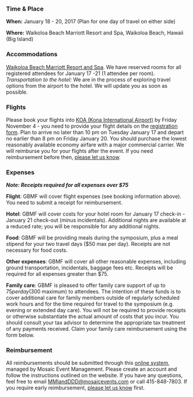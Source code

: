 ### Time & Place

**When:** January 18 - 20, 2017 (Plan for one day of travel on either side) 

**Where:** Waikoloa Beach Marriott Resort and Spa, Waikoloa Beach, Hawaii (Big Island)

### Accommodations

[Waikoloa Beach Marriott Resort and Spa](http://www.marriott.com/hotels/travel/koamc-waikoloa-beach-marriott-resort-and-spa/). We have reserved rooms for all registered attendees for January 17 -21 (1 attendee per room). _Transportation to the hotel:_ We are in the process of exploring travel options from the airport to the hotel. We will update you as soon as possible.

### Flights 

Please book your flights into [KOA (Kona International Airport)](http://hawaii.gov/koa) by Friday November 4 - you need to provide your flight details on the [registration form](https://goo.gl/forms/QZ0QmBJs6vuO7yl33). Plan to arrive no later than 10 pm on Tuesday January 17 and depart no earlier than 8 pm on Friday January 20. You should purchase the lowest reasonably available economy airfare with a major commercial carrier. We will reimburse you for your flights after the event. If you need reimbursement before then, [please let us know](mailto:natalie.caulk@moore.org).

### Expenses

_**Note: Receipts required for all expenses over $75**_

**Flight**: GBMF will cover flight expenses (see booking information above). You need to submit a receipt for reimbursement.

**Hotel**: GBMF will cover costs for your hotel room for January 17 check-in - January 21 check-out (minus incidentals). Additional nights are available at a reduced rate; you will be responsible for any additional nights.

**Food**: GBMF will be providing meals during the symposium, plus a meal stipend for your two travel days ($50 max per day). Receipts are not necessary for food costs.

**Other expenses**: GBMF will cover all other reasonable expenses, including ground transportation, incidentals, baggage fees etc. Receipts will be required for all expenses greater than $75. 

**Family care**: GBMF is pleased to offer family care support of up to $75 per day ($300 maximum) to attendees. The intention of these funds is to cover additional care for family members outside of regularly scheduled work hours and for the time required for travel to the symposium (e.g. evening or extended day care). You will not be required to provide receipts or otherwise substantiate the actual amount of costs that you incur. You should consult your tax advisor to determine the appropriate tax treatment of any payments received. Claim your family care reimbursement using the form below.

### Reimbursement

All reimbursements should be submitted through this [online system](https://www.mosaicevents.com/moore2017MMIandDDDearlycareersummit/), managed by Mosaic Event Management. Please create an account and follow the instructions outlined on the website. If you have any questions, feel free to email [MMIandDDD@mosaicevents.com](mailto:MMIandDDD@mosaicevents.com) or call 415-848-7803. If you require early reimbursement, [please let us know](mailto:natalie.caulk@moore.org) first.
<!-- 
1. Receipts for expenses greater than $75
1. Moore Reimbursement Form: [xlsx](https://github.com/DDD-Moore/early-career-hawaii/blob/master/Reimbursement_Form.xlsx?raw=true) or [google sheet](https://docs.google.com/spreadsheets/d/1mlPZCDFPEXDA0xwcQi0fbJoIVS3v8e7uScT9NdgAk_4/edit?usp=sharing)
1. [W-9 Tax form (PDF)](https://github.com/DDD-Moore/early-career-hawaii/raw/master/W-9.pdf) 
1. **Either** [CA-590 form (PDF)](https://github.com/DDD-Moore/early-career-hawaii/raw/master/CA_590.pdf) for California residents **OR** a [CA-587 form (PDF)](https://github.com/DDD-Moore/early-career-hawaii/raw/master/CA_587.pdf) for non-California residents. For CA-587, you only need to fill out Part II and sign.
1. _Optional:_ If you would prefer to receive an electronic funds transfer instead of a check, please fill out this EFT form: [docx](https://github.com/DDD-Moore/early-career-hawaii/blob/master/EFT.docx?raw=true) or [Google Doc](https://docs.google.com/document/d/18mkzG7gixwb_iPW6hAfHxX-JLlMf_0IHnEYZR1jtjFE/edit?usp=sharing).

Email these to [natalie.caulk@moore.org](mailto:natalie.caulk@moore.org) after the event. If you need reimbursement before the event, please [let us know](mailto:natalie.caulk@moore.org). -->
